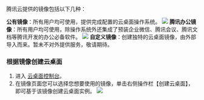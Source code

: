 腾讯云提供的镜像包括以下几种：

**公有镜像**：所有用户均可使用，提供完成配置的云桌面操作系统。
![](https://main.qcloudimg.com/raw/d55fda07ba4e3465f88f563a26580f13.png)
**腾讯办公镜像**：所有用户均可使用，除操作系统外还集成了预装企业微信、腾讯会议、腾讯文档等腾讯开发的办公必备软件。
![](https://main.qcloudimg.com/raw/4b7435e160d36b1af6eecd213fb79491.png)
**自定义镜像**：创建独特的云桌面镜像，由外部导入而来。暂未不对外提供服务，敬请期待。

### 根据镜像创建云桌面
1. 进入 [云桌面控制台]()。
2. 在镜像页面您可以选择您想要使用的镜像，单击右侧操作栏【创建云桌面】，即可基于该镜像创建云桌面实例。
![](https://main.qcloudimg.com/raw/47ffb940fc9dff96b215d860c50fb55e.png)
